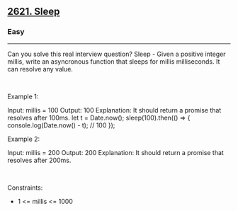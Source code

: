 <h2><a href="https://leetcode.com/problems/sleep/">2621. Sleep</a></h2><h3>Easy</h3><hr>Can you solve this real interview question? Sleep - Given a positive integer millis, write an asyncronous function that sleeps for millis milliseconds. It can resolve any value.

 

Example 1:


Input: millis = 100
Output: 100
Explanation: It should return a promise that resolves after 100ms.
let t = Date.now();
sleep(100).then(() => {
  console.log(Date.now() - t); // 100
});


Example 2:


Input: millis = 200
Output: 200
Explanation: It should return a promise that resolves after 200ms.


 

Constraints:

 * 1 <= millis <= 1000